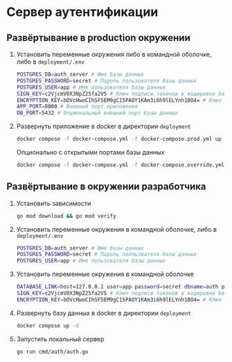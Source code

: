 # Сервер аутентификации

## Развёртывание в production окружении

1. Установить переменные окружения либо в командной оболочке, либо в `deployment/.env`

    ```sh
    POSTGRES_DB=auth_server # Имя базы данных
    POSTGRES_PASSWORD=secret # Пароль пользователя базы данных
    POSTGRES_USER=app # Имя пользователя базы данных
    SIGN_KEY=c2VjcmV0X3NpZ25fa2V5 # Ключ подписи токенов в кодировке base64
    ENCRYPTION_KEY=bOVcHwoCIhSF5EM9gC15PAOY1KAm3i6h9lELYnh1BO4= # Ключ шифрования длиной 32 байта в кодировке base64
    APP_PORT=8000 # Внешний порт приложения
    DB_PORT=5432 # Опциональный внешний порт базы данных
    ```

2. Развернуть приложение в docker в директории `deployment`

    ```sh
    docker compose -f docker-compose.yml -f docker-compose.prod.yml up -d
    ```

    Опционально с открытыми портами базы данных
    ```sh
    docker compose -f docker-compose.yml -f docker-compose.override.yml -f docker-compose.prod.yml up -d
    ```

## Развёртывание в окружении разработчика

1. Установить зависимости

    ```sh
    go mod download && go mod verify
    ```

2. Установить переменные окружения в командной оболочке, либо в `deployment/.env`

    ```sh
    POSTGRES_DB=auth_server # Имя базы данных
    POSTGRES_PASSWORD=secret # Пароль полльзвателя базы данных
    POSTGRES_USER=app # Имя пользователя базы данных
    ```

3. Установить переменные окружения в командной оболочке

    ```sh
    DATABASE_LINK=host=127.0.0.1 user=app password=secret dbname=auth port=5432 sslmode=disable # URL подключения к базе данных для приложения
    SIGN_KEY=c2VjcmV0X3NpZ25fa2V5 # Ключ подписи токенов в кодировке base64
    ENCRYPTION_KEY=bOVcHwoCIhSF5EM9gC15PAOY1KAm3i6h9lELYnh1BO4= # Ключ шифрования длиной 32 байта в кодировке base64
    ```

4. Развернуть базу данных в docker в директории `deployment`

    ```sh
    docker compose up -d
    ```

5. Запустить локальный сервер

    ```sh
    go run cmd/auth/auth.go
    ```
